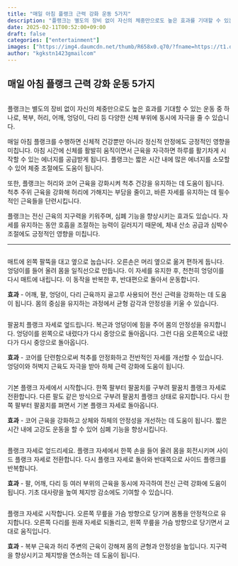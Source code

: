 ```yaml
---
title: "매일 아침 플랭크 근력 강화 운동 5가지"
description: "플랭크는 별도의 장비 없이 자신의 체중만으로도 높은 효과를 기대할 수 있는 운동 중 하나로, 복부, 허리, 어깨, 엉덩이, 다리 등 다양한 신체 부위에 동시에 자극을 줄 수 있습니다."
date: 2025-02-11T00:52:00+09:00
draft: false
categories: ["entertainment"]
images: ["https://img4.daumcdn.net/thumb/R658x0.q70/?fname=https://t1.daumcdn.net/news/202411/27/tenbody/20241127073003002fnnj.jpg", "https://t1.daumcdn.net/news/202411/27/tenbody/20241127073003378rmrg.gif", "https://t1.daumcdn.net/news/202411/27/tenbody/20241127073003801xkxk.gif", "https://t1.daumcdn.net/news/202411/27/tenbody/20241127073004203qclo.gif", "https://t1.daumcdn.net/news/202411/27/tenbody/20241127073004587rdsw.gif"]
author: "kgkstn1423gmailcom"
---
```


<h2 >매일 아침 플랭크 근력 강화 운동 5가지</h2> <figure ><img src="https://img4.daumcdn.net/thumb/R658x0.q70/?fname=https://t1.daumcdn.net/news/202411/27/tenbody/20241127073003002fnnj.jpg" alt=""/></figure> <p>플랭크는 별도의 장비 없이 자신의 체중만으로도 높은 효과를 기대할 수 있는 운동 중 하나로, 복부, 허리, 어깨, 엉덩이, 다리 등 다양한 신체 부위에 동시에 자극을 줄 수 있습니다.</p> <p>매일 아침 플랭크를 수행하면 신체적 건강뿐만 아니라 정신적 안정에도 긍정적인 영향을 미칩니다. 아침 시간에 신체를 활발히 움직이면서 근육을 자극하면 하루를 활기차게 시작할 수 있는 에너지를 공급받게 됩니다. 플랭크는 짧은 시간 내에 많은 에너지를 소모할 수 있어 체중 조절에도 도움이 됩니다.</p> <p>또한, 플랭크는 허리와 코어 근육을 강화시켜 척추 건강을 유지하는 데 도움이 됩니다. 척추 주위 근육을 강화해 허리에 가해지는 부담을 줄이고, 바른 자세를 유지하는 데 필수적인 근육들을 단련시킵니다.</p> <p>플랭크는 전신 근육의 지구력을 키워주며, 심폐 기능을 향상시키는 효과도 있습니다. 자세를 유지하는 동안 호흡을 조절하는 능력이 길러지기 때문에, 체내 산소 공급과 심박수 조절에도 긍정적인 영향을 미칩니다.</p> <hr /> <figure ><img src="https://t1.daumcdn.net/news/202411/27/tenbody/20241127073003378rmrg.gif" alt=""/></figure> <p>매트에 왼쪽 팔뚝을 대고 옆으로 눕습니다. 오른손은 머리 옆으로 옮겨 편하게 둡니다. 엉덩이를 들어 올려 몸을 일직선으로 만듭니다. 이 자세를 유지한 후, 천천히 엉덩이를 다시 매트에 내립니다. 이 동작을 반복한 후, 반대편으로 돌아서 운동합니다.</p> <p><strong>효과</strong> - 어깨, 팔, 엉덩이, 다리 근육까지 골고루 사용되어 전신 근력을 강화하는 데 도움이 됩니다. 몸의 중심을 유지하는 과정에서 균형 감각과 안정성을 키울 수 있습니다.</p> <figure ><img src="https://t1.daumcdn.net/news/202411/27/tenbody/20241127073003801xkxk.gif" alt=""/></figure> <p>팔꿈치 플랭크 자세로 엎드립니다. 복근과 엉덩이에 힘을 주어 몸의 안정성을 유지합니다. 엉덩이를 왼쪽으로 내렸다가 다시 중앙으로 돌아옵니다. 그런 다음 오른쪽으로 내렸다가 다시 중앙으로 돌아옵니다.</p> <p><strong>효과</strong> - 코어를 단련함으로써 척추를 안정화하고 전반적인 자세를 개선할 수 있습니다. 엉덩이와 허벅지 근육도 자극을 받아 하체 근력 강화에 도움이 됩니다.</p> <figure ><img src="https://t1.daumcdn.net/news/202411/27/tenbody/20241127073004203qclo.gif" alt=""/></figure> <p>기본 플랭크 자세에서 시작합니다. 한쪽 팔부터 팔꿈치를 구부려 팔꿈치 플랭크 자세로 전환합니다. 다른 팔도 같은 방식으로 구부려 팔꿈치 플랭크 상태로 유지합니다. 다시 한쪽 팔부터 팔꿈치를 펴면서 기본 플랭크 자세로 돌아옵니다.</p> <p><strong>효과</strong> - 코어 근육을 강화하고 상체와 하체의 안정성을 개선하는 데 도움이 됩니다. 짧은 시간 내에 고강도 운동을 할 수 있어 심폐 기능을 향상시킵니다.</p> <figure ><img src="https://t1.daumcdn.net/news/202411/27/tenbody/20241127073004587rdsw.gif" alt=""/></figure> <p>플랭크 자세로 엎드리세요. 플랭크 자세에서 한쪽 손을 들어 올려 몸을 회전시키며 사이드 플랭크 자세로 전환합니다. 다시 플랭크 자세로 돌아와 반대쪽으로 사이드 플랭크를 반복합니다.</p> <p><strong>효과</strong> - 팔, 어깨, 다리 등 여러 부위의 근육을 동시에 자극하여 전신 근력 강화에 도움이 됩니다. 기초 대사량을 높여 체지방 감소에도 기여할 수 있습니다.</p> <figure ><img src="https://t1.daumcdn.net/news/202411/27/tenbody/20241127073004929eufc.gif" alt=""/></figure> <p>플랭크 자세로 시작합니다. 오른쪽 무릎을 가슴 방향으로 당기며 몸통을 안정적으로 유지합니다. 오른쪽 다리를 원래 자세로 되돌리고, 왼쪽 무릎을 가슴 방향으로 당기면서 교대로 움직입니다.</p> <p><strong>효과</strong> - 복부 근육과 허리 주변의 근육이 강해져 몸의 균형과 안정성을 높입니다. 지구력을 향상시키고 체지방을 연소하는 데 도움이 됩니다.</p>